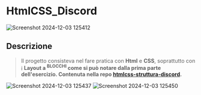 # HtmlCSS_Discord
![Screenshot 2024-12-03 125412](https://github.com/user-attachments/assets/7277441d-8805-44b0-8c77-717187ec8876)

## Descrizione
> Il progetto consisteva nel fare pratica con **Html** e **CSS**, soprattutto con i **Layout a <sup>BLOCCHI</sup> come si può notare dalla prima parte dell'esercizio. Contenuta nella repo [htmlcss-struttura-discord](https://github.com/davidegiak/htmlcss-struttura-discord).**


![Screenshot 2024-12-03 125437](https://github.com/user-attachments/assets/33c9006b-a99f-4276-ae76-b2addb89c310)
![Screenshot 2024-12-03 125450](https://github.com/user-attachments/assets/cab6640b-9d40-44e6-85c2-e4b875baa171)
